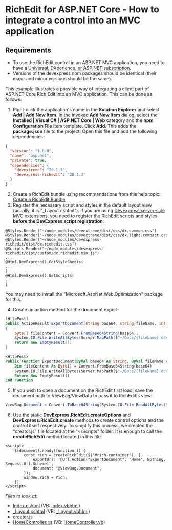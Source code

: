 # RichEdit for ASP.NET Core - How to integrate a control into an MVC application

## Requirements
* To use the RichEdit control in an ASP.NET MVC application, you need to have a [Universal, DXperience, or ASP.NET subscription](https://www.devexpress.com/buy/net/).
* Versions of the devexpress npm packages should be identical (their major and minor versions should be the same).

This example illustrates a possible way of integrating a client part of ASP.NET Core Rich Edit into an MVC application. This can be done as follows:
1. Right-click the application's name in the **Solution Explorer** and select **Add | Add New Item**. In the invoked **Add New Item** dialog, select the **Installed | Visual C# | ASP.NET Core | Web** category and the **npm Configuration File** item template. Click **Add**.
This adds the **package.json** file to the project. Open this file and add the following dependencies:
```json
{
  "version": "1.0.0",
  "name": "asp.net",
  "private": true,
  "dependencies": {
    "devextreme": "20.1.3",
    "devexpress-richedit": "20.1.3"
  }
}
```

2. Create a RichEdit bundle using recommendations from this help topic: [Create a RichEdit Bundle](https://docs.devexpress.com/AspNetCore/401721/office-inspired-controls/get-started/richedit-bundle#create-a-richedit-bundle) 
3. Register the necessary script and styles in the default layout view (usually, it is "\_Layout.cshtml"). If you are using [DevExpress server-side MVC extensions](https://demos.devexpress.com/mvc/), you need to register the RichEdit scripts and styles **before the DevExpress script registration**:

```razor
@Styles.Render("~/node_modules/devextreme/dist/css/dx.common.css")
@Styles.Render("~/node_modules/devextreme/dist/css/dx.light.compact.css")
@Styles.Render("~/node_modules/devexpress-richedit/dist/dx.richedit.css")
@Scripts.Render("~/node_modules/devexpress-richedit/dist/custom/dx.richedit.min.js")
...
@Html.DevExpress().GetStyleSheets(
...
)
@Html.DevExpress().GetScripts(
...
)
```

You may need to install the "Microsoft.AspNet.Web.Optimization" package for this.

4. Create an action method for the document export:

```cs
[HttpPost]
public ActionResult ExportDocument(string base64, string fileName, int format, string reason)
{
	byte[] fileContent = Convert.FromBase64String(base64);
	System.IO.File.WriteAllBytes(Server.MapPath($"~/Docs/{fileName}.docx"), fileContent);
	return new EmptyResult();
}
```

```vb
<HttpPost>
Public Function ExportDocument(ByVal base64 As String, ByVal fileName As String, ByVal format As Integer, ByVal reason As String) As ActionResult
	Dim fileContent As Byte() = Convert.FromBase64String(base64)
	System.IO.File.WriteAllBytes(Server.MapPath($"~/Docs/{fileName}.docx"), fileContent)
	Return New EmptyResult()
End Function
```

5. If you wish to open a document on the RichEdit first load, save the document path to ViewBag/ViewData to pass it to RichEdit's view:

```cs
ViewBag.Document = Convert.ToBase64String(System.IO.File.ReadAllBytes(Server.MapPath("~/Docs/template.docx")));
```  

6. Use the static **DevExpress.RichEdit.createOptions** and **DevExpress.RichEdit.create** methods to create control options and the control itself respectively. To simplify this process, we created the "creator.js" file located at the "~/Scripts" folder.
It is enough to call the **createRichEdit** method located in this file:

```razor
<script>
    $(document).ready(function () {
        const rich = createRichEdit($("#rich-container"), {
            exportUrl: '@Url.Action("ExportDocument", "Home", Nothing, Request.Url.Scheme)',
            document: "@ViewBag.Document",
        });
        window.rich = rich;
    });
</script>
```

<!-- default file list -->
*Files to look at*:

* [Index.cshtml](./CS/RichMVC/Views/Home/Index.cshtml) (VB: [Index.vbhtml](./VB/RichMVCVB/Views/Home/Index.vbhtml))
* [_Layout.cshtml](./CS/RichMVC/Views/Shared/_Layout.cshtml) (VB: [_Layout.vbhtml](./VB/RichMVCVB/Views/Shared/_Layout.vbhtml))
* [creator.js](./CS/RichMVC/Scripts/creator.js)
* [HomeController.cs](./CS/RichMVC/Controllers/HomeController.cs) (VB: [HomeController.vb](./VB/RichMVCVB/Controllers/HomeController.vb))
<!-- default file list end -->
